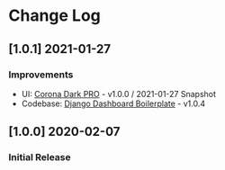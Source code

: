 # Change Log

## [1.0.1] 2021-01-27
### Improvements

- UI: [Corona Dark PRO](https://github.com/app-generator/priv-jinja-corona-dark-pro/releases) - v1.0.0 / 2021-01-27 Snapshot
- Codebase: [Django Dashboard Boilerplate](https://github.com/app-generator/boilerplate-code-django-dashboard/releases) - v1.0.4

## [1.0.0] 2020-02-07
### Initial Release
